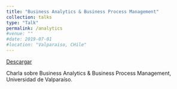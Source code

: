 ```yaml
---
title: "Business Analytics & Business Process Management"
collection: talks
type: "Talk"
permalink: /analytics
#venue: ""
#date: 2019-07-01
#location: "Valparaiso, CHile"
---
```


[Descargar](files/bi-bpm.pdf)

Charla sobre Business Analytics & Business Process Management, Universidad de Valparaíso.